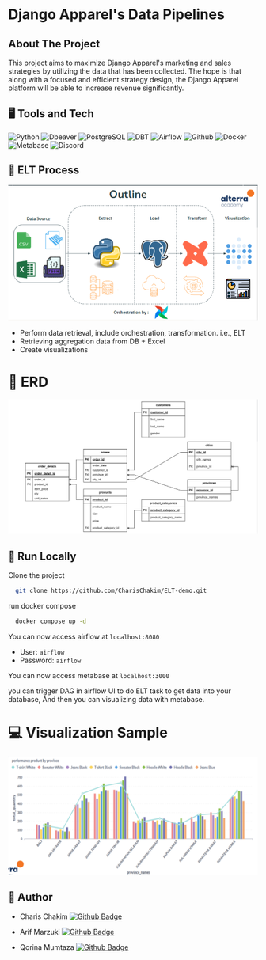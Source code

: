 
# Django Apparel's Data Pipelines


## About The Project
This project aims to maximize Django Apparel's marketing and sales strategies by utilizing the data that has been collected. The hope is that along with a focused and efficient strategy design, the Django Apparel platform will be able to increase revenue significantly.


## 🖥️ Tools and Tech

<img alt="Python" src="https://img.shields.io/badge/Python-14354C.svg?logo=python&logoColor=white"></a>
<img alt="Dbeaver" src="https://custom-icon-badges.demolab.com/badge/-Dbeaver-372923?logo=dbeaver-mono&logoColor=white"></a>
<img alt="PostgreSQL" src ="https://img.shields.io/badge/PostgreSQL-316192.svg?logo=postgresql&logoColor=white"></a>
<img alt="DBT" src ="https://img.shields.io/badge/dbt-FF694B.svg?logo=dbt&logoColor=white"></a>
<img alt="Airflow" src ="https://img.shields.io/badge/Airflow-017CEE.svg?logo=Apache-Airflow&logoColor=white">
<img alt="Github" src ="https://img.shields.io/badge/GitHub-181717.svg?logo=GitHub&logoColor=white">
<img alt="Docker" src ="https://img.shields.io/badge/Docker-2496ED.svg?logo=Docker&logoColor=white">
<img alt="Metabase" src ="https://img.shields.io/badge/Metabase-509EE3.svg?logo=Metabase&logoColor=white">
<img alt ="Discord" src ="https://img.shields.io/badge/Discord-5865F2.svg?logo=Discord&logoColor=white">

## 🚀 ELT Process

![App Screenshot](/images/outline.png)
- Perform data retrieval, include orchestration, transformation. i.e., ELT
- Retrieving aggregation data from DB + Excel
- Create visualizations

# 📍 ERD

![App Screenshot](/images/erd.png)

## 🏃 Run Locally

Clone the project

```bash
  git clone https://github.com/CharisChakim/ELT-demo.git
```

run docker compose

```bash
  docker compose up -d
```
You can now access airflow at `localhost:8080`

- User: `airflow`
- Password: `airflow`

You can now access metabase at `localhost:3000`

you can trigger DAG in airflow UI to do ELT task to get data into your database, And then you can visualizing data with metabase.

# 💻 Visualization Sample

![App Screenshot](/images/visual.png)


## 🧔 Author
- Charis Chakim [![Github Badge](https://img.shields.io/badge/Github-black?logo=github)](https://github.com/CharisChakim)

- Arif Marzuki  [![Github Badge](https://img.shields.io/badge/Github-black?logo=github)](https://github.com/arifmarzuki)

- Qorina Mumtaza  [![Github Badge](https://img.shields.io/badge/Github-black?logo=github)](https://github.com/qorinamumtaza)







